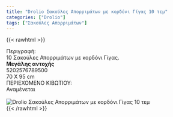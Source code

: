```yaml
---
title: "Drolio Σακούλες Απορριμάτων με κορδόνι Γίγας 10 τεμ"
categories: ["Drolio"]
tags: ["Σακούλες Απορριμάτων"]
---
```

{{< rawhtml >}}

<div class="sload151"><div class="product"><div id="sistatika">Περιγραφή:</div><div class="alltext">10 Σακούλες Απορριμάτων με κορδόνι Γίγας.<br><strong>Μεγάλης αντοχής</strong></div><div id="barcode"><div id="barimage1"></div><span id="bartext">5202576789500</span></div><div id="varos"><div id="dimimg"></div><span id="varostext">70 X 95 cm</span></div><div id="kivotio">ΠΕΡΙΕΧΟΜΕΝΟ ΚΙΒΩΤΙΟΥ:<br>Αναμένεται</div><br><div class="pimg"><img alt="Drolio Σακούλες Απορριμάτων με κορδόνι Γίγας 10 τεμ" title="Drolio Σακούλες Απορριμάτων με κορδόνι Γίγας 10 τεμ" src="/media/images/drolio-sakoules-aporrimatwn-me-kordoni-gigas-10-tem.jpg"></div></div></div>
{{< /rawhtml >}}



